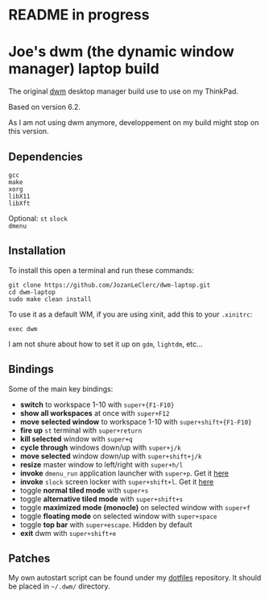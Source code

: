 # README in progress

# Joe's dwm (the dynamic window manager) laptop build

The original [dwm](https://dwm.suckless.org/) desktop manager build use to use on my ThinkPad.

Based on version 6.2.

As I am not using dwm anymore, developpement on my build might stop on this version.

## Dependencies

   `gcc`  
   `make`  
   `xorg`  
   `libX11`  
   `libXft`

Optional:
   `st`
   `slock`  
   `dmenu`

## Installation

To install this open a terminal and run these commands:
```shell
git clone https://github.com/JozanLeClerc/dwm-laptop.git
cd dwm-laptop
sudo make clean install
```
To use it as a default WM, if you are using xinit, add this to your `.xinitrc`:
```shell
exec dwm
```
I am not shure about how to set it up on `gdm`, `lightdm`, etc...

## Bindings

Some of the main key bindings:
- **switch** to workspace 1-10 with `super+{F1-F10}`
- **show all workspaces** at once with `super+F12`
- **move selected window** to workspace 1-10 with `super+shift+{F1-F10}`
- **fire up** `st` terminal with `super+return`
- **kill selected** window with `super+q`
- **cycle through** windows down/up with `super+j/k`
- **move selected** window down/up with `super+shift+j/k`
- **resize** master window to left/right with `super+h/l`
- **invoke** `dmenu_run` application launcher with `super+p`. Get it [here](https://tools.suckless.org/dmenu/)
- **invoke** `slock` screen locker with `super+shift+l`. Get it [here](https://tools.suckless.org/slock/)
- toggle **normal tiled mode** with `super+s`
- toggle **alternative tiled mode** with `super+shift+s`
- toggle **maximized mode (monocle)** on selected window with `super+f`
- toggle **floating mode** on selected window with `super+space`
- toggle **top bar** with `super+escape`. Hidden by default
- **exit** dwm with `super+shift+e`

## Patches

My own autostart script can be found under my [dotfiles](https://github.com/JozanLeClerc/dotfiles.git) repository. It should be placed in `~/.dwm/` directory.
